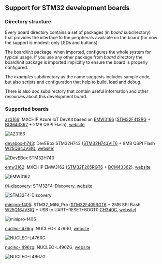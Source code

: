 ## Support for STM32 development boards

### Directory structure

Every board directory contains a set of packages (in *board* subdirectory) that provides the interface to the peripherals available on the board (for now the support is modest: only LEDs and buttons).

The board/init package, when imported, configures the whole system for typical usage. If you use any other package from *board* directory the board/init package is imported implicitly to ensure the board is properly configured.

The *examples* subdirectory as the name suggests includes sample code, but also scripts and configuration that help to build, load and debug.

There is also *doc* subdirectory that contain useful information and other resources about this development board.

### Supported boards

[az3166](az3166): MXCHIP Azure IoT DevKit based on [EMW3166](https://en.mxchip.com/productinfo/244866.html) ([STM32F412RG](https://www.st.com/en/microcontrollers/stm32f412rg.html) + [BCM43362](http://www.cypress.com/products/wi-fi) + 2MB QSPI Flash), [website](https://www.mxchip.com/az3166)

![AZ3166](az3166/doc/board.jpg)

[devebox-h743](devebox-h743): DevEBox STM32H743 ([STM32H743VIT6](https://www.st.com/en/microcontrollers-microprocessors/stm32h743vi.html) + 8MB QSPI Flash [W25Q64JVSIQ](https://www.winbond.com/resource-files/w25q64jv%20spi%20%20%20revc%2006032016%20kms.pdf), [website](https://mcudev.taobao.com/))

![DevEBox STM32H743](devebox-h743/doc/board.jpg)

[emw3162](emw3162): MXCHIP EMW3162 ([STM32F205RGT6](https://www.st.com/en/microcontrollers/stm32f205rg.html) + [BCM43362](http://www.cypress.com/products/wi-fi)), [website](https://en.mxchip.com/productinfo/244895.html)

![EMW3162](emw3162/doc/board.jpg)

[f4-discovery](f4-discovery): STM32F4-Discovery, [website](https://www.st.com/web/catalog/tools/FM116/SC959/SS1532/PF252419)

![STM32F4-Discovery](f4-discovery/doc/board.jpg)

[minipro-f405](minipro-f405): STM32_MiNi_Pro ([STM32F405RGT6](https://www.st.com/en/microcontrollers-microprocessors/stm32f405rg.html) + 2MB SPI Flash [W25Q16JVSIQ](https://www.winbond.com/resource-files/w25q16jv%20spi%20revg%2003222018%20plus.pdf) + USB to UART+RESET+BOOT0 [CH340C](http://www.wch-ic.com/products/CH340.html), [website](https://mcudev.taobao.com/))

![minipro-f405](minipro-f405/doc/board.jpg)

[nucleo-l476rg](nucleo-l476rg): NUCLEO-L476RG, [website](https://www.st.com/en/evaluation-tools/nucleo-l476rg.html)

![NUCLEO-L476RG](nucleo-l476rg/doc/board.jpg)

[nucleo-l496zg](nucleo-l496zg): NUCLEO-L496ZG, [website](https://www.st.com/en/evaluation-tools/nucleo-l496zg.html)

![NUCLEO-L496ZG](nucleo-l496zg/doc/board.jpg)

